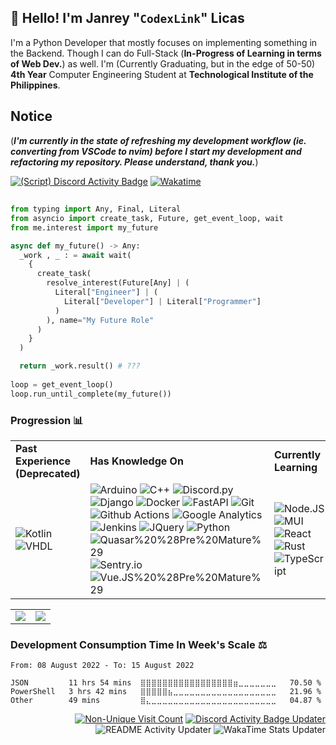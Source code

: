 ## 👋 Hello! I'm Janrey "`CodexLink`" Licas

I'm a Python Developer that mostly focuses on implementing something in the Backend. Though I can do Full-Stack (**In-Progress of Learning in terms of Web Dev.**) as well. I'm (Currently Graduating, but in the edge of 50-50) **4th Year** Computer Engineering Student at **Technological Institute of the Philippines**.

## Notice
(**_I'm currently in the state of refreshing my development workflow (ie. converting from VSCode to nvim) before I start my development and refactoring my repository. Please understand, thank you._**)

[![(Script) Discord Activity Badge](https://badgen.net/badge/Playing%20Game/Apex%20Legends%2C%2022%20minutes%20elapsed.?color=61d800&labelColor=00cd90&icon=discord)](https://github.com/CodexLink/CodexLink)
[![Wakatime](https://wakatime.com/badge/user/b3774db8-dd9f-4205-a646-ef6d27645187.svg)](https://wakatime.com/@b3774db8-dd9f-4205-a646-ef6d27645187)

## 
```py
from typing import Any, Final, Literal
from asyncio import create_task, Future, get_event_loop, wait
from me.interest import my_future

async def my_future() -> Any:
  _work , _ : = await wait(
    {
      create_task(
        resolve_interest(Future[Any] | (
          Literal["Engineer"] | (
            Literal["Developer"] | Literal["Programmer"]
          )
        ), name="My Future Role"
      )
    }
  )

  return _work.result() # ???
  
loop = get_event_loop()
loop.run_until_complete(my_future())
```

### Progression 📊
<div class="center">
<table>
  <tr>
    <td>
      <b>Past Experience (Deprecated)</b>
    </td>
    <td>
      <b>Has Knowledge On</b>
    </td>
    <td>
      <b>Currently Learning</b>
    </td>
    <td>
      <b>To Be Planned / On-Halt</b>
    </td>
  </tr>
  <tr>
    <td>
      <img alt="Kotlin" src="https://img.shields.io/badge/-Kotlin%20%28Pre%20Mature%29-7F52FF?style=flat&logo=kotlin&logoColor=white"/>
      <img alt="VHDL" src="https://img.shields.io/badge/-VHDL-46A2F1?style=flat&logoColor=white"/>
    </td>
    <td>
        <img alt="Arduino" src="https://img.shields.io/badge/-Arduino-00979D?style=flat&logo=arduino&logoColor=white"/>
        <img alt="C++" src="https://img.shields.io/badge/-C%2B%2B-00599C?style=flat-&logo=c%2B%2B&logoColor=white"/>
        <img alt="Discord.py" src="https://img.shields.io/badge/-Discord.py-7289DA?style=flat&logo=discord&logoColor=white"/>
        <img alt="Django" src="https://img.shields.io/badge/-Django-092E20?style=flat&logo=django&logoColor=white"/>
        <img alt="Docker" src="https://img.shields.io/badge/-Docker-46A2F1?style=flat&logo=docker&logoColor=white"/>
        <img alt="FastAPI" src="https://img.shields.io/badge/FastAPI-009688?logo=fastapi&logoColor=white&style=flat"/>
        <img alt="Git" src="https://img.shields.io/badge/-Git-F05032?style=flat&logo=git&logoColor=white"/>
        <img alt="Github Actions" src="https://img.shields.io/badge/-Github Actions-2088FF?style=flat&logo=git&logoColor=white"/>
        <img alt="Google Analytics" src="https://img.shields.io/badge/-Google Analytics-E37400?style=flat&logo=google-analytics&logoColor=white"/>
        <img alt="Jenkins" src="https://img.shields.io/badge/-Jenkins%20%28Pre%20Mature%29-D24939?style=flat&logo=jenkins&logoColor=white"/>  
        <img alt="JQuery" src="https://img.shields.io/badge/-JQuery-0769AD?style=flat&logo=jquery&logoColor=white"/>
        <img alt="Python" src="https://img.shields.io/badge/-Python-33776AB?style=flat&logo=python&logoColor=white"/>
        <img alt="Quasar%20%28Pre%20Mature%29" src="https://img.shields.io/badge/Quasar-1976E2?logo=quasar&logoColor=white&style=flat"/>
        <img alt="Sentry.io" src="https://img.shields.io/badge/-Sentry.io-362D59?style=flat&logo=sentry&logoColor=white"/>
        <img alt="Vue.JS%20%28Pre%20Mature%29" src="https://img.shields.io/badge/Vue.JS-4FC08D?logo=vue.js&logoColor=white&style=flat"/>
    </td>
    <td>
        <img alt="Node.JS" src="https://img.shields.io/badge/-Node.JS-43853D?style=flat&logo=Node.JS&logoColor=white"/>
        <img alt="MUI" src="https://img.shields.io/badge/MUI-0081CB?logo=material-ui&logoColor=white&style=flat"/>
        <img alt="React" src="https://img.shields.io/badge/React-45B8D8?logo=react&logoColor=white&style=flat"/>
        <img alt="Rust" src="https://img.shields.io/badge/-Rust-000000?style=flat&logo=rust&logoColor=white"/>
        <img alt="TypeScript" src="https://img.shields.io/badge/TypeScript-3178C6?logo=typescript&logoColor=white&style=flat"/>
    </td>
    <td>
        <img alt="C++ (Modern)" src="https://img.shields.io/badge/-Modern%20C%2B%2B%20%2811%20to%2020%29-00599C?style=flat-&logo=c%2B%2B&logoColor=white"/>
        <img alt="Firebase" src="https://img.shields.io/badge/Firebase-FFCA28?logo=firebase&logoColor=black&style=flat"/>
        <img alt="Flutter" src="https://img.shields.io/badge/Flutter-02569B?logo=flutter&logoColor=white&style=flat"/>
        <img alt="GraphQL" src="https://img.shields.io/badge/-GraphQL-E10098?style=flat&logo=graphql&logoColor=white"/>
        <img alt="Java" src="https://img.shields.io/badge/-Java-007396?style=flat&logo=java&logoColor=white"/>
        <img alt="Kubernetes" src="https://img.shields.io/badge/-Kubernetes-32CCE5?style=flat&logo=kubernetes&logoColor=white"/>
        <img alt="SASS" src="https://img.shields.io/badge/-SASS-CC6699?style=flat&logo=sass&logoColor=white"/>
    </td>
  </tr>
</table>
</div>

<table>
  <tr>
    <td>
        <img src="https://github-readme-stats.vercel.app/api/top-langs/?username=CodexLink&layout=compact&card_width=350"/>
    </td>
    <td>
        <img src="https://github-readme-stats.vercel.app/api?username=CodexLink&show_icons=true&theme=radical&include_all_commits=true&count_private=true&line_height=21" />
    </td>
  </tr>
</table>

### Development Consumption Time In Week's Scale ⚖️

<!--START_SECTION:waka-->

```text
From: 08 August 2022 - To: 15 August 2022

JSON         11 hrs 54 mins  ⣿⣿⣿⣿⣿⣿⣿⣿⣿⣿⣿⣿⣿⣿⣿⣿⣿⣶⣀⣀⣀⣀⣀⣀⣀   70.50 %
PowerShell   3 hrs 42 mins   ⣿⣿⣿⣿⣿⣦⣀⣀⣀⣀⣀⣀⣀⣀⣀⣀⣀⣀⣀⣀⣀⣀⣀⣀⣀   21.96 %
Other        49 mins         ⣿⣄⣀⣀⣀⣀⣀⣀⣀⣀⣀⣀⣀⣀⣀⣀⣀⣀⣀⣀⣀⣀⣀⣀⣀   04.87 %
```

<!--END_SECTION:waka-->

<div align="right">

[![Non-Unique Visit Count](https://komarev.com/ghpvc/?username=CodexLink&label=Visitor%20Profile%20Count&color=blueviolet)](https://github.com/antonkomarev/github-profile-views-counter)
[![Discord Activity Badge Updater](https://github.com/CodexLink/CodexLink/actions/workflows/DiscordBadge.yml/badge.svg?branch=master)](https://github.com/CodexLink/CodexLink/actions/workflows/DiscordBadge.yml)
![README Activity Updater](https://github.com/CodexLink/CodexLink/workflows/README%20Activity%20Updater/badge.svg)
![WakaTime Stats Updater](https://github.com/CodexLink/CodexLink/workflows/WakaTime%20Stats%20Updater/badge.svg)

</div>
